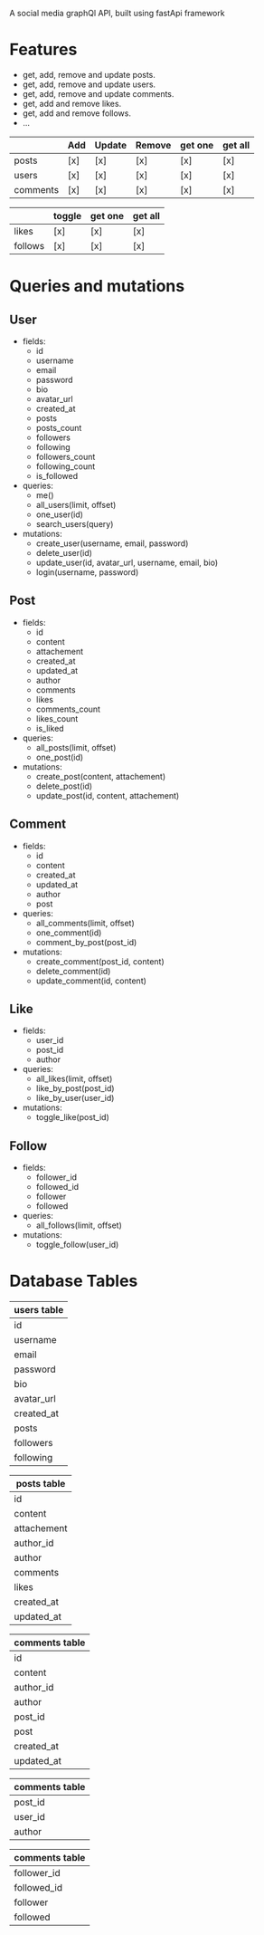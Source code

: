 A social media graphQl API, built using fastApi framework

# Features
- get, add, remove and update posts.
- get, add, remove and update users.
- get, add, remove and update comments.
- get, add and remove likes.
- get, add and remove follows.
- ...



|            | Add | Update | Remove | get one  | get all |
|------------|-----|--------|--------|----------|---------| 
| posts      | [x] |  [x]   |  [x]   |    [x]   |   [x]   |
| users      | [x] |  [x]   |  [x]   |    [x]   |   [x]   |
| comments   | [x] |  [x]   |  [x]   |    [x]   |   [x]   |


|            | toggle | get one | get all|
|------------|--------|---------|--------|
| likes      |  [x]   |   [x]   |  [x]   |
| follows    |  [x]   |   [x]   |  [x]   |


# Queries and mutations

## User
- fields:
    - id
    - username
    - email
    - password
    - bio
    - avatar_url
    - created_at
    - posts
    - posts_count
    - followers
    - following
    - followers_count
    - following_count 
    - is_followed
- queries: 
    - me()
    - all_users(limit, offset)
    - one_user(id)
    - search_users(query)
- mutations:
    - create_user(username, email, password)
    - delete_user(id)
    - update_user(id, avatar_url, username, email, bio)
    - login(username, password)


## Post
- fields:
    - id
    - content
    - attachement
    - created_at
    - updated_at
    - author
    - comments
    - likes
    - comments_count
    - likes_count
    - is_liked
- queries: 
    - all_posts(limit, offset)
    - one_post(id)
- mutations:
    - create_post(content, attachement)
    - delete_post(id)
    - update_post(id, content, attachement)


## Comment
- fields:
    - id
    - content
    - created_at
    - updated_at
    - author
    - post
- queries: 
    - all_comments(limit, offset)
    - one_comment(id)
    - comment_by_post(post_id)
- mutations:
    - create_comment(post_id, content)
    - delete_comment(id)
    - update_comment(id, content)


## Like
- fields:
    - user_id
    - post_id
    - author
- queries: 
    - all_likes(limit, offset)
    - like_by_post(post_id)
    - like_by_user(user_id)
- mutations:
    - toggle_like(post_id)


## Follow
- fields:
    - follower_id
    - followed_id
    - follower
    - followed
- queries: 
    - all_follows(limit, offset)
- mutations:
    - toggle_follow(user_id)





# Database Tables

| users table |           
|-------------|           
| id          |           
| username    |           
| email       |           
| password    |           
| bio         |           
| avatar_url  |           
| created_at  |           
| posts       |           
| followers   |           
| following   |                           


| posts table |
|-------------|
| id          |
| content     |     
| attachement |     
| author_id   |     
| author      |     
| comments    |     
| likes       |
| created_at  |
| updated_at  |



| comments table |
|----------------|
| id             |
| content        |
| author_id      |
| author         |
| post_id        |
| post           |
| created_at     |
| updated_at     |




| comments table |
|----------------|
| post_id        |
| user_id        |
| author         |




| comments table |
|----------------|
| follower_id    |
| followed_id    |
| follower       |
| followed       |
